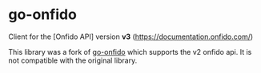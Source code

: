 # go-onfido
Client for the [Onfido API] version **v3** (https://documentation.onfido.com/)

This library was a fork of [go-onfido](https://github.com/uw-labs/go-onfido) which supports the v2 onfido api. It is not compatible with the original library.